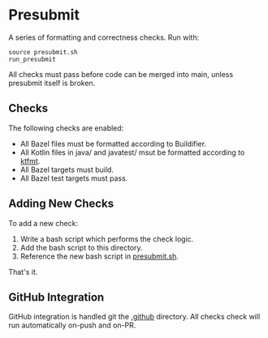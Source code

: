 # Presubmit

A series of formatting and correctness checks. Run with:

```
source presubmit.sh
run_presubmit
```

All checks must pass before code can be merged into main, unless presubmit itself is broken.

## Checks

The following checks are enabled:

- All Bazel files must be formatted according to Buildifier.
- All Kotlin files in java/ and javatest/ msut be formatted according to [ktfmt](https://github.com/facebook/ktfmt).
- All Bazel targets must build.
- All Bazel test targets must pass.

## Adding New Checks

To add a new check:

1. Write a bash script which performs the check logic.
2. Add the bash script to this directory.
3. Reference the new bash script in [presubmit.sh](presubmit.sh).

That's it.

## GitHub Integration

GitHub integration is handled git the [.github](.github) directory. All checks check will run
automatically on-push and on-PR.